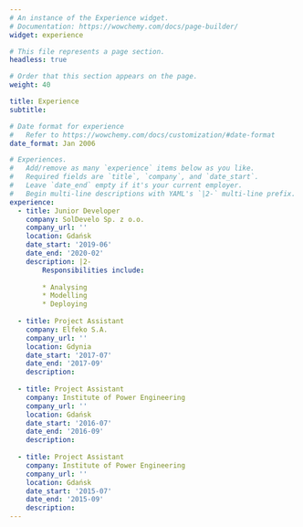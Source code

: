 ```yaml
---
# An instance of the Experience widget.
# Documentation: https://wowchemy.com/docs/page-builder/
widget: experience

# This file represents a page section.
headless: true

# Order that this section appears on the page.
weight: 40

title: Experience
subtitle:

# Date format for experience
#   Refer to https://wowchemy.com/docs/customization/#date-format
date_format: Jan 2006

# Experiences.
#   Add/remove as many `experience` items below as you like.
#   Required fields are `title`, `company`, and `date_start`.
#   Leave `date_end` empty if it's your current employer.
#   Begin multi-line descriptions with YAML's `|2-` multi-line prefix.
experience:
  - title: Junior Developer
    company: SolDevelo Sp. z o.o.
    company_url: ''
    location: Gdańsk
    date_start: '2019-06'
    date_end: '2020-02'
    description: |2-
        Responsibilities include:
        
        * Analysing
        * Modelling
        * Deploying
        
  - title: Project Assistant
    company: Elfeko S.A.
    company_url: ''
    location: Gdynia
    date_start: '2017-07'
    date_end: '2017-09'
    description: 
    
  - title: Project Assistant
    company: Institute of Power Engineering 
    company_url: ''
    location: Gdańsk
    date_start: '2016-07'
    date_end: '2016-09'
    description: 
    
  - title: Project Assistant
    company: Institute of Power Engineering 
    company_url: ''
    location: Gdańsk
    date_start: '2015-07'
    date_end: '2015-09'
    description: 
---
```

